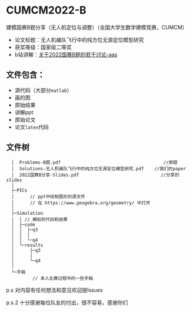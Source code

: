 # CUMCM2022-B
建模国赛B题分享（无人机定位与调整）（全国大学生数学建模竞赛，CUMCM）
- 论文标题：无人机编队飞行中的纯方位无源定位模型研究
- 获奖等级：国家级二等奖
- b站讲解：[关于2022国赛B题的若干讨论-aas](https://www.bilibili.com/video/BV1ou4y1Y7fR/)

## 文件包含：
- 源代码（大部分`matlab`）
- 画的图
- 原始结果
- 讲解ppt
- 原始论文
- 论文`latex`代码

## 文件树
      │  Problems-B题.pdf                                       //原题
      │  Solutions-无人机编队飞行中的纯方位无源定位模型研究.pdf    //我们的paper
      │  2022国赛B分享-Slides.pdf                               //分享的slides
      │
      ├─PICs
      │      // ppt中绘制图形的源文件 
      │      // 在 https://www.geogebra.org/geometry/ 中打开
      │
      ├─Simulation
      │  │ // 模拟的代码和结果
      │  ├─code
      │  │  ├─q3
      │  │  │
      │  │  └─q4
      │  └─results
      │      ├─q3
      │      │
      │      └─q4
      │
      └─手稿
              // 本人比赛过程中的一些手稿
        



p.s 对内容有任何想法和意见欢迎提Issues

p.s.2 十分感谢每位队友的付出，很不容易，感谢你们
